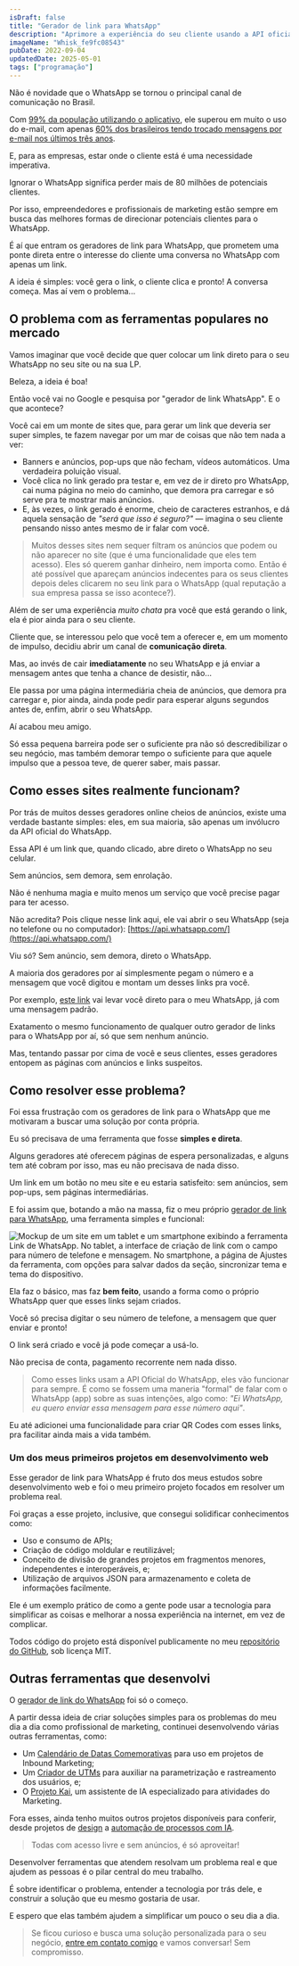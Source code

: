 ```yaml
---
isDraft: false
title: "Gerador de link para WhatsApp"
description: "Aprimore a experiência do seu cliente usando a API oficial do WhatsApp, de graça e sem anúncios."
imageName: "Whisk_fe9fc08543"
pubDate: 2022-09-04
updatedDate: 2025-05-01
tags: ["programação"]
---
```


Não é novidade que o WhatsApp se tornou o principal canal de comunicação no Brasil.

Com [99% da população utilizando o aplicativo](https://www.statista.com/topics/7731/whatsapp-in-brazil/), ele superou em muito o uso do e-mail, com apenas [60% dos brasileiros tendo trocado mensagens por e-mail nos últimos três anos](https://www.statista.com/statistics/1083373/brazil-email-usage-rate/).

E, para as empresas, estar onde o cliente está é uma necessidade imperativa.

Ignorar o WhatsApp significa perder mais de 80 milhões de potenciais clientes.

Por isso, empreendedores e profissionais de marketing estão sempre em busca das melhores formas de direcionar potenciais clientes para o WhatsApp.

É aí que entram os geradores de link para WhatsApp, que prometem uma ponte direta entre o interesse do cliente uma conversa no WhatsApp com apenas um link.

A ideia é simples: você gera o link, o cliente clica e pronto! A conversa começa. Mas aí vem o problema...

## O problema com as ferramentas populares no mercado

Vamos imaginar que você decide que quer colocar um link direto para o seu WhatsApp no seu site ou na sua LP.

Beleza, a ideia é boa!

Então você vai no Google e pesquisa por "gerador de link WhatsApp". E o que acontece?

Você cai em um monte de sites que, para gerar um link que deveria ser super simples, te fazem navegar por um mar de coisas que não tem nada a ver:
* Banners e anúncios, pop-ups que não fecham, vídeos automáticos. Uma verdadeira poluição visual.
* Você clica no link gerado pra testar e, em vez de ir direto pro WhatsApp, cai numa página no meio do caminho, que demora pra carregar e só serve pra te mostrar mais anúncios.
* E, às vezes, o link gerado é enorme, cheio de caracteres estranhos, e dá aquela sensação de *"será que isso é seguro?"* — imagina o seu cliente pensando nisso antes mesmo de ir falar com você.

> Muitos desses sites nem sequer filtram os anúncios que podem ou não aparecer no site (que é uma funcionalidade que eles tem acesso). Eles só querem ganhar dinheiro, nem importa como. Então é até possível que apareçam anúncios indecentes para os seus clientes depois deles clicarem no seu link para o WhatsApp (qual reputação a sua empresa passa se isso acontece?).

Além de ser uma experiência *muito chata* pra você que está gerando o link, ela é pior ainda para o seu cliente.

Cliente que, se interessou pelo que você tem a oferecer e, em um momento de impulso, decidiu abrir um canal de **comunicação direta**.

Mas, ao invés de cair **imediatamente** no seu WhatsApp e já enviar a mensagem antes que tenha a chance de desistir, não...

Ele passa por uma página intermediária cheia de anúncios, que demora pra carregar e, pior ainda, ainda pode pedir para esperar alguns segundos antes de, enfim, abrir o seu WhatsApp.

Aí acabou meu amigo.

Só essa pequena barreira pode ser o suficiente pra não só descredibilizar o seu negócio, mas também demorar tempo o suficiente para que aquele impulso que a pessoa teve, de querer saber, mais passar.

## Como esses sites realmente funcionam?

Por trás de muitos desses geradores online cheios de anúncios, existe uma verdade bastante simples: eles, em sua maioria, são apenas um invólucro da API oficial do WhatsApp.

Essa API é um link que, quando clicado, abre direto o WhatsApp no seu celular.

Sem anúncios, sem demora, sem enrolação.

Não é nenhuma magia e muito menos um serviço que você precise pagar para ter acesso.

Não acredita? Pois clique nesse link aqui, ele vai abrir o seu WhatsApp (seja no telefone ou no computador): [https://api.whatsapp.com/](https://api.whatsapp.com/)

Viu só? Sem anúncio, sem demora, direto o WhatsApp.

A maioria dos geradores por aí simplesmente pegam o número e a mensagem que você digitou e montam um desses links pra você.

Por exemplo, [este link](https://api.whatsapp.com/send/?phone=5541935009236&text=Oi) vai levar você direto para o meu WhatsApp, já com uma mensagem padrão.

Exatamento o mesmo funcionamento de qualquer outro gerador de links para o WhatsApp por aí, só que sem nenhum anúncio.

Mas, tentando passar por cima de você e seus clientes, esses geradores entopem as páginas com anúncios e links suspeitos.

## Como resolver esse problema?

Foi essa frustração com os geradores de link para o WhatsApp que me motivaram a buscar uma solução por conta própria.

Eu só precisava de uma ferramenta que fosse **simples e direta**.

Alguns geradores até oferecem páginas de espera personalizadas, e alguns tem até cobram por isso, mas eu não precisava de nada disso.

Um link em um botão no meu site e eu estaria satisfeito: sem anúncios, sem pop-ups, sem páginas intermediárias.

E foi assim que, botando a mão na massa, fiz o meu próprio [gerador de link para WhatsApp](https://apps.andremourasantos.com/link-de-whatsapp/), uma ferramenta simples e funcional:

![Mockup de um site em um tablet e um smartphone exibindo a ferramenta Link de WhatsApp. No tablet, a interface de criação de link com o campo para número de telefone e mensagem. No smartphone, a página de Ajustes da ferramenta, com opções para salvar dados da seção, sincronizar tema e tema do dispositivo.](../../assets/photos/gerador-de-link-para-whatsapp.png)

Ela faz o básico, mas faz **bem feito**, usando a forma como o próprio WhatsApp quer que esses links sejam criados.

Você só precisa digitar o seu número de telefone, a mensagem que quer enviar e pronto!

O link será criado e você já pode começar a usá-lo.

Não precisa de conta, pagamento recorrente nem nada disso.

> Como esses links usam a API Oficial do WhatsApp, eles vão funcionar para sempre. É como se fossem uma maneria "formal" de falar com o WhatsApp (app) sobre as suas intenções, algo como: *"Ei WhatsApp, eu quero enviar essa mensagem para esse número aqui"*.

Eu até adicionei uma funcionalidade para criar QR Codes com esses links, pra facilitar ainda mais a vida também.

### Um dos meus primeiros projetos em desenvolvimento web

Esse gerador de link para WhatsApp é fruto dos meus estudos sobre desenvolvimento web e foi o meu primeiro projeto focados em resolver um problema real.

Foi graças a esse projeto, inclusive, que consegui solidificar conhecimentos como:
* Uso e consumo de APIs;
* Criação de código moldular e reutilizável;
* Conceito de divisão de grandes projetos em fragmentos menores, independentes e interoperáveis, e;
* Utilização de arquivos JSON para armazenamento e coleta de informações facilmente.

Ele é um exemplo prático de como a gente pode usar a tecnologia para simplificar as coisas e melhorar a nossa experiência na internet, em vez de complicar.

Todos código do projeto está disponível publicamente no meu [repositório do GitHub](https://github.com/andremourasantos/apps), sob licença MIT.

## Outras ferramentas que desenvolvi

O [gerador de link do WhatsApp](https://apps.andremourasantos.com/link-de-whatsapp/) foi só o começo.

A partir dessa ideia de criar soluções simples para os problemas do meu dia a dia como profissional de marketing, continuei desenvolvendo várias outras ferramentas, como:
* Um [Calendário de Datas Comemorativas](/portfolio/calendario-de-datas-comemorativas) para uso em projetos de Inbound Marketing;
* Um [Criador de UTMs](/portfolio/traqueamento-de-leads-a-partir-de-utms) para auxiliar na parametrização e rastreamento dos usuários, e;
* O [Projeto Kai](/portfolio/assistente-de-ia-para-marketing-digital-projeto-kai), um assistente de IA especializado para atividades do Marketing. 

Fora esses, ainda tenho muitos outros projetos disponíveis para conferir, desde projetos de [design](/portfolio/design) a [automação de processos com IA](/portfolio/automacao).

> Todas com acesso livre e sem anúncios, é só aproveitar!

Desenvolver ferramentas que atendem resolvam um problema real e que ajudem as pessoas é o pilar central do meu trabalho.

É sobre identificar o problema, entender a tecnologia por trás dele, e construir a solução que eu mesmo gostaria de usar.

E espero que elas também ajudem a simplificar um pouco o seu dia a dia.

> Se ficou curioso e busca uma solução personalizada para o seu negócio, [entre em contato comigo](https://api.whatsapp.com/send/?phone=5541935009236&text=Oi%2C%20gostaria%20de%20entrar%20em%20contato%20para%20apresentar%20meu%20projeto) e vamos conversar! Sem compromisso.